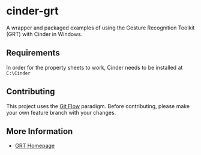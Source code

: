 # cinder-grt

A wrapper and packaged examples of using the Gesture Recognition Toolkit (GRT) with Cinder in Windows.

## Requirements
In order for the property sheets to work, Cinder needs to be installed at `C:\Cinder`

## Contributing
This project uses the [Git Flow](http://nvie.com/posts/a-successful-git-branching-model/) paradigm.  Before contributing, please make your own feature branch with your changes.

## More Information
* [GRT Homepage](http://www.github.com/nickgillian/grt/)
